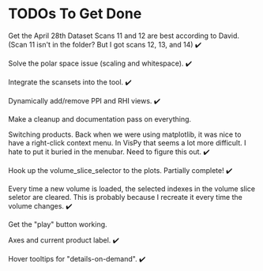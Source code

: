 # TODOs To Get Done

Get the April 28th Dataset
Scans 11 and 12 are best according to David. (Scan 11 isn't in the folder? But I got scans 12, 13, and 14) ✔️

Solve the polar space issue (scaling and whitespace). ✔️

Integrate the scansets into the tool. ✔️

Dynamically add/remove PPI and RHI views. ✔️

Make a cleanup and documentation pass on everything.

Switching products. Back when we were using matplotlib, it was nice to have a right-click context menu. In VisPy that seems a lot more difficult. I hate to put it buried in the menubar. Need to figure this out. ✔️

Hook up the volume_slice_selector to the plots. Partially complete! ✔️

Every time a new volume is loaded, the selected indexes in the volume slice seletor are cleared. This is probably because I recreate it every time the volume changes. ✔️

Get the "play" button working.

Axes and current product label. ✔️

Hover tooltips for "details-on-demand". ✔️
